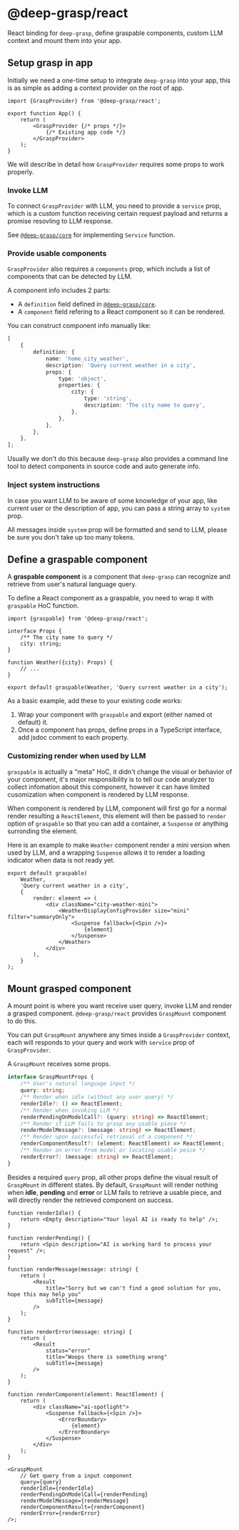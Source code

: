 # @deep-grasp/react

React binding for `deep-grasp`, define graspable components, custom LLM context and mount them into your app.

## Setup grasp in app

Initially we need a one-time setup to integrate `deep-grasp` into your app, this is as simple as adding a context provider on the root of app.

```tsx
import {GraspProvider} from '@deep-grasp/react';

export function App() {
    return (
        <GraspProvider {/* props */}>
            {/* Existing app code */}
        </GraspProvider>
    );
}
```

We will describe in detail how `GraspProvider` requires some props to work properly.

### Invoke LLM

To connect `GraspProvider` with LLM, you need to provide a `service` prop, which is a custom function receiving certain request payload and returns a promise resovling to LLM response.

See [`@deep-grasp/core`](https://github.com/ecomfe/deep-grasp/tree/master/packages/core) for implementing `Service` function.

### Provide usable components

`GraspProvider` also requires a `components` prop, which includs a list of components that can be detected by LLM.

A component info includes 2 parts:

- A `definition` field defined in [`@deep-grasp/core`](https://github.com/ecomfe/deep-grasp/tree/master/packages/core).
- A `component` field refering to a React component so it can be rendered.

You can construct component info manually like:

```ts
[
    {
        definition: {
            name: 'home_city_weather',
            description: 'Query current weather in a city',
            props: {
                type: 'object',
                properties: {
                    city: {
                        type: 'string',
                        description: 'The city name to query',
                    },
                },
            },
        },
    },
];
```

Usually we don't do this because `deep-grasp` also provides a command line tool to detect components in source code and auto generate info.

### Inject system instructions

In case you want LLM to be aware of some knowledge of your app, like current user or the description of app, you can pass a string array to `system` prop.

All messages inside `system` prop will be formatted and send to LLM, please be sure you don't take up too many tokens.

## Define a graspable component

A **graspable component** is a component that `deep-grasp` can recognize and retrieve from user's natural language query.

To define a React component as a graspable, you need to wrap it with `graspable` HoC function.

```tsx
import {graspable} from '@deep-grasp/react';

interface Props {
    /** The city name to query */
    city: string;
}

function Weather({city}: Props) {
    // ...
}

export default graspable(Weather, 'Query current weather in a city');
```

As a basic example, add these to your existing code works:

1. Wrap your component with `graspable` and export (either named ot default) it.
2. Once a component has props, define props in a TypeScript interface, add jsdoc comment to each property.

### Customizing render when used by LLM

`graspable` is actually a "meta" HoC, it didn't change the visual or behavior of your component, it's major responsibility is to tell our code analyzer to collect infomation about this component, however it can have limited cusomization when component is rendered by LLM response.

When component is rendered by LLM, component will first go for a normal render resulting a `ReactElement`, this element will then be passed to `render` option of `graspable` so that you can add a container, a `Suspense` or anything surronding the element.

Here is an example to make `Weather` component render a mini version when used by LLM, and a wrapping `Suspense` allows it to render a loading indicator when data is not ready yet.

```tsx
export default graspable(
    Weather,
    'Query current weather in a city',
    {
        render: element => (
            <div className="city-weather-mini">
                <WeatherDisplayConfigProvider size="mini" filter="summaryOnly">
                    <Suspense fallback={<Spin />}>
                        {element}
                    </Suspense>
                </Weather>
            </div>
        ),
    }
);
```

## Mount grasped component

A mount point is where you want receive user query, invoke LLM and render a grasped component. `@deep-grasp/react` provides `GraspMount` component to do this.

You can put `GraspMount` anywhere any times inside a `GraspProvider` context, each will responds to your query and work with `service` prop of `GraspProvider`.

A `GraspMount` receives some props.

```ts
interface GraspMountProps {
    /** User's natural language input */
    query: string;
    /** Render when idle (without any user query) */
    renderIdle?: () => ReactElement;
    /** Render when invoking LLM */
    renderPendingOnModelCall?: (query: string) => ReactElement;
    /** Render if LLM fails to grasp any usable piece */
    renderModelMessage?: (message: string) => ReactElement;
    /** Render upon successful retrieval of a component */
    renderComponentResult?: (element: ReactElement) => ReactElement;
    /** Render on error from model or locating usable peice */
    renderError?: (message: string) => ReactElement;
}
```

Besides a required `query` prop, all other props define the visual result of `GraspMount` in different states. By default, `GraspMount` will render nothing when **idle**, **pending** and **error** or LLM fails to retrieve a usable piece, and will directly render the retrieved component on success.

```tsx
function renderIdle() {
    return <Empty description="Your loyal AI is ready to help" />;
}

function renderPending() {
    return <Spin description="AI is working hard to process your request" />;
}

function renderMessage(message: string) {
    return (
        <Result
            title="Sorry but we can't find a good solution for you, hope this may help you"
            subTitle={message}
        />
    );
}

function renderError(message: string) {
    return (
        <Result
            status="error"
            title="Woops there is something wrong"
            subTitle={message}
        />
    );
}

function renderComponent(element: ReactElement) {
    return (
        <div className="ai-spotlight">
            <Suspense fallback={<Spin />}>
                <ErrorBoundary>
                    {element}
                </ErrorBoundary>
            </Suspense>
        </div>
    );
}

<GraspMount
    // Get query from a input component
    query={query}
    renderIdle={renderIdle}
    renderPendingOnModelCall={renderPending}
    renderModelMessage={renderMessage}
    renderComponentResult={renderComponent}
    renderError={renderError}
/>;
```
